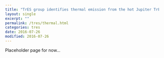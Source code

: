 ```yaml
---
title: "TrES group identifies thermal emission from the hot Jupiter TrES-1."
layout: single
excerpt: ""
permalink: /tres/thermal.html
categories: tres
date: 2016-07-26
modified: 2016-07-26
---
```


<!--
TODO: 

-->

Placeholder page for now...

